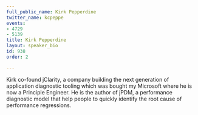 ```yaml
---
full_public_name: Kirk Pepperdine
twitter_name: kcpeppe
events:
- 4729
- 5139
title: Kirk Pepperdine
layout: speaker_bio
id: 938
order: 2

---
```

Kirk co-found jClarity, a company building the next generation of application diagnostic tooling which was bought my Microsoft where he is now a Principle Engineer. He is the author of jPDM, a performance diagnostic model that help people to quickly identify the root cause of performance regressions.